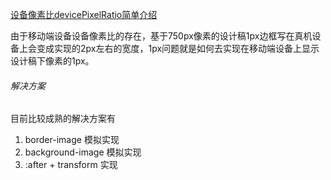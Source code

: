 [设备像素比devicePixelRatio简单介绍](https://www.zhangxinxu.com/wordpress/2012/08/window-devicepixelratio/)

由于移动端设备设备像素比的存在，基于750px像素的设计稿1px边框写在真机设备上会变成实现的2px左右的宽度，1px问题就是如何去实现在移动端设备上显示设计稿下像素的1px。



###### 解决方案

目前比较成熟的解决方案有

1. border-image 模拟实现
2. background-image 模拟实现
3. :after + transform 实现

